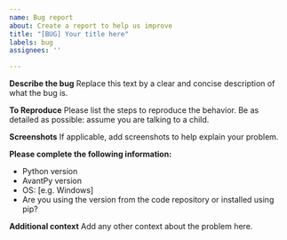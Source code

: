 ```yaml
---
name: Bug report
about: Create a report to help us improve
title: "[BUG] Your title here"
labels: bug
assignees: ''

---
```


**Describe the bug**
Replace this text by a clear and concise description of what the bug is.

**To Reproduce**
Please list the steps to reproduce the behavior. 
Be as detailed as possible: assume you are talking to a child.

**Screenshots**
If applicable, add screenshots to help explain your problem.

**Please complete the following information:**
 - Python version
 - AvantPy version
 - OS: [e.g. Windows]
 - Are you using the version from the code repository or installed using pip?

**Additional context**
Add any other context about the problem here.
